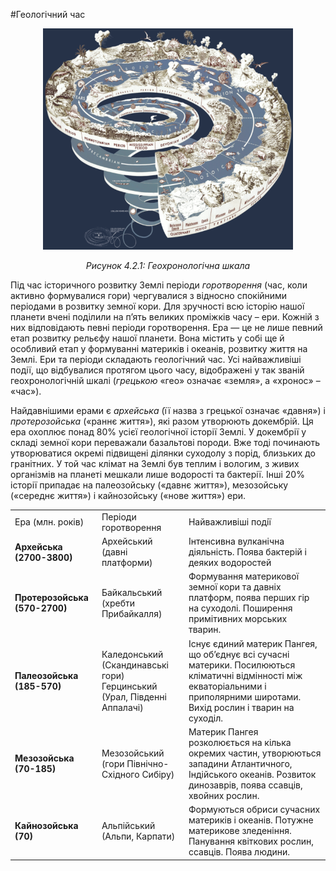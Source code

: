 #Геологічний час

<div align="center">
<img src="1.png" width="400px" class="center"/>
<p><i>Рисунок 4.2.1:  Геохронологiчна шкала</i></p>
</div>

Під час історичного розвитку Землі періоди *горотворення* (час, коли активно формувалися гори) чергувалися з відносно спокійними періодами в розвитку земної кори. Для зручності всю історію нашої планети вчені поділили на п’ять великих проміжків часу – <span class="p1">ери</span>. Кожній з них відповідають певні періоди горотворення. Ера — це не лише певний етап розвитку рельєфу нашої планети. Вона містить у собі ще й особливий етап у формуванні материків і океанів, розвитку життя на Землі. Ери та періоди складають <span class="p1">геологічний час</span>. Усі найважливіші події, що відбувалися протягом цього часу, відображені у так званій геохронологічній шкалі (*грецькою* «гео» означає «земля», а «хронос» – «час»).

Найдавнішими ерами є *архейська* (її назва з грецької означає «давня») і *протерозойська* («раннє життя»), які разом утворюють <span class="p1">докембрій</span>. Ця ера охоплює понад 80% усієї геологічної історії Землі. У докембрії у складі земної кори переважали базальтові породи. Вже тоді починають утворюватися окремі підвищені ділянки суходолу з порід, близьких до гранітних. У той час клімат на Землі був теплим і вологим, з живих організмів на планеті мешкали лише водорості та бактерії. Інші 20% історії припадає на палеозойську («давнє життя»), мезозойську («середнє життя») і кайнозойську («нове життя») ери.

<table>
<tr>
<td><span class="p1">Ера (млн. рокiв)</span></td>
<td><span class="p1">Перiоди горотворення</span></td>
<td><span class="p1">Найважливiшi подiї</span></td>
</tr>
<tr>
<td><b>Архейська (2700-3800)</b></td>
<td>Архейський (давнi платформи)</td>
<td>Iнтенсивна вулканiчна дiяльнiсть. Поява бактерiй i деяких водоростей</td>
</tr>
<tr>
<td><b>Протерозойська (570-2700)</b></td>
<td>Байкальський (хребти Прибайкалля)</td>
<td>Формування материкової земної кори та давнiх платформ, поява перших гiр на суходолi. Поширення примiтивних морських тварин.</td>
</tr>
<td><b>Палеозойська (185-570)</b></td>
<td>Каледонський (Скандинавськi гори) 
<br/>
Герцинський (Урал, Пiвденнi Аппалачi)</td>
<td>Iснує єдиний материк Пангея, що об’єднує всi сучаснi материки. Посилюються клiматичнi вiдмiнностi мiж екваторiальними i приполярними широтами. Вихiд рослин i тварин на суходiл.</td>
</tr>
<tr>
<td><b>Мезозойська (70-185)</b></td>
<td>Мезозойський (гори Пiвнiчно-Схiдного Сибiру)</td>
<td>Материк Пангея розколюється на кiлька окремих частин, утворюються западини Атлантичного, Iндiйського океанiв. Розвиток динозаврiв, поява ссавцiв, хвойних рослин.</td>
</tr>
<tr>
<td>
<b>Кайнозойська (70)</b>
</td>
<td>
Альпiйський (Альпи, Карпати)
</td>
<td>
Формуються обриси сучасних материкiв i океанiв. Потужне материкове зледенiння. Панування квiткових рослин, ссавцiв. Поява людини.
</td>
</tr>
</table>